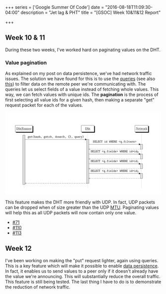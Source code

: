 +++
series = ['Google Summer Of Code']
date = "2016-08-18T11:09:30-04:00"
description = "Jet lag & PHT"
title = "[GSOC] Week 10&11&12 Report"

+++

## Week 10 & 11

During these two weeks, I've worked hard on paginating values on the DHT.

### Value pagination

As explained on my post on data persistence, we've had network traffic issues.
The solution we have found for this is to use the [queries][] (see also
[this](https://github.com/savoirfairelinux/opendht/issues/43)) to filter data on
the remote peer we're communicating with. The queries let us select fields of a
value instead of fetching whole values. This way, we can fetch values with
unique ids. The **pagination** is the process of first selecting all value ids
for a given hash, then making a separate "get" request packet for each of the
values.

<div style="text-align:center"><img src="https://github.com/sim590/opendht/raw/conception/doc/conception/pagination/seq-diagram.png"/></div>

This feature makes the DHT more friendly with UDP. In fact, UDP packets can be
dropped when of size greater than the UDP [MTU][]. Paginating values will help
this as all UDP packets will now contain only one value.

- [#71](https://github.com/savoirfairelinux/opendht/issues/71)
- [#110](https://github.com/savoirfairelinux/opendht/pull/110)
- [#113](https://github.com/savoirfairelinux/opendht/pull/113)

[queries]: http://sim590.github.io/post/gsoc/week34/
[MTU]: https://en.wikipedia.org/wiki/Maximum_transmission_unit

## Week 12

I've been working on making the "put" request lighter, again using queries. This
is a key feature which will make it possible to enable [data persistence][]. In
fact, it enables us to send values to a peer only if it doesn't already have the
value we're announcing. This will substantially reduce the overall traffic. This
feature is still being tested. The last thing I have to do is to demonstrate the
reduction of network traffic.

[data persistence]: http://sim590.github.io/post/gsoc/intro/#data-persistence:34c4da6d4768d05e50db99357a299b5c
